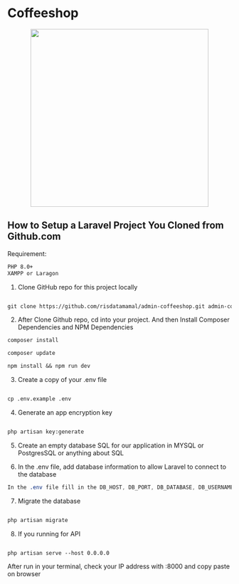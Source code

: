 # Coffeeshop
<p align="center"><a href="https://laravel.com" target="_blank"><img src="https://raw.githubusercontent.com/laravel/art/master/logo-lockup/5%20SVG/2%20CMYK/1%20Full%20Color/laravel-logolockup-cmyk-red.svg" width="400"></a></p>

## How to Setup a Laravel Project You Cloned from Github.com

Requirement:
```markdown
PHP 8.0+
XAMPP or Laragon
```

1. Clone GitHub repo for this project locally
```markdown

git clone https://github.com/risdatamamal/admin-coffeeshop.git admin-coffeeshop

```

2. After Clone Github repo, cd into your project. And then Install Composer Dependencies and NPM Dependencies
```markdown
composer install

composer update

npm install && npm run dev
```

3. Create a copy of your .env file
```markdown

cp .env.example .env

```

4. Generate an app encryption key
```markdown

php artisan key:generate

```

5. Create an empty database SQL for our application in MYSQL or PostgresSQL or anything about SQL

6. In the .env file, add database information to allow Laravel to connect to the database
```css
In the .env file fill in the DB_HOST, DB_PORT, DB_DATABASE, DB_USERNAME, and DB_PASSWORD options to match the credentials of the database you just created. This will allow us to run migrations and seed the database in the next step.
```
7. Migrate the database
```markdown

php artisan migrate
```

8. If you running for API
```markdown

php artisan serve --host 0.0.0.0
```

After run in your terminal, check your IP address with :8000 and copy paste on browser

